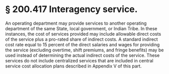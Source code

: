 # § 200.417   Interagency service.

An operating department may provide services to another operating department of the same State, local government, or Indian Tribe. In these instances, the cost of services provided may include allowable direct costs of the service plus a pro-rated share of indirect costs. A standard indirect cost rate equal to 15 percent of the direct salaries and wages for providing the service (excluding overtime, shift premiums, and fringe benefits) may be used instead of determining the actual indirect costs of the service. These services do not include centralized services that are included in central service cost allocation plans described in Appendix V of this part.


